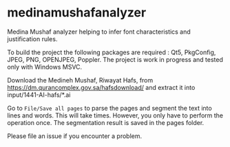 # medinamushafanalyzer
Medina Mushaf analyzer helping to infer font characteristics and justification rules.

To build the project the following packages are required : Qt5, PkgConfig, JPEG, PNG, OPENJPEG, Poppler. The project is work in progress and tested only with Windows MSVC.

Download the Medineh Mushaf, Riwayat Hafs, from https://dm.qurancomplex.gov.sa/hafsdownload/ and extract it into input/1441-AI-hafs/*.ai

Go to `File/Save all pages` to parse the pages and segment the text into lines and words. This will take times.
However, you only have to perform the operation once. The segmentation result is saved in the pages folder.

Please file an issue if you encounter a problem.
